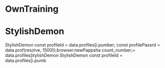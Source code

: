 # OwnTraining
# StylishDemon
StylishDemon        const profileId = data.profiles[i.pumber;
        const profilePassrd = data.prof(resolve, 1500));browser.newPappsha
count_number;= data.profiles[itylishDemon
StylishDemon        const profileId = data.profiles[i.pumb
